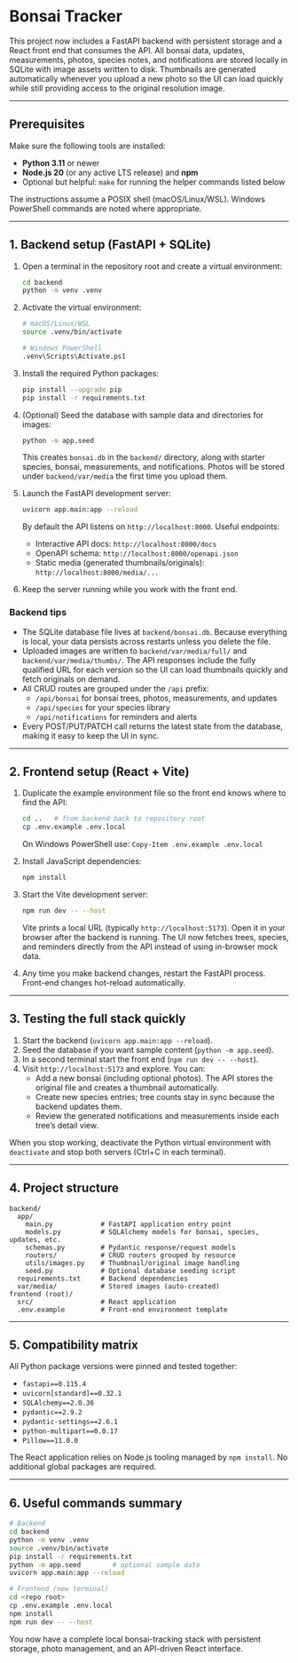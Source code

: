 # Bonsai Tracker

This project now includes a FastAPI backend with persistent storage and a React front end that consumes the API. All bonsai data, updates, measurements, photos, species notes, and notifications are stored locally in SQLite with image assets written to disk. Thumbnails are generated automatically whenever you upload a new photo so the UI can load quickly while still providing access to the original resolution image.

---

## Prerequisites

Make sure the following tools are installed:

- **Python 3.11** or newer
- **Node.js 20** (or any active LTS release) and **npm**
- Optional but helpful: `make` for running the helper commands listed below

The instructions assume a POSIX shell (macOS/Linux/WSL). Windows PowerShell commands are noted where appropriate.

---

## 1. Backend setup (FastAPI + SQLite)

1. Open a terminal in the repository root and create a virtual environment:
   ```bash
   cd backend
   python -m venv .venv
   ```

2. Activate the virtual environment:
   ```bash
   # macOS/Linux/WSL
   source .venv/bin/activate

   # Windows PowerShell
   .venv\Scripts\Activate.ps1
   ```

3. Install the required Python packages:
   ```bash
   pip install --upgrade pip
   pip install -r requirements.txt
   ```

4. (Optional) Seed the database with sample data and directories for images:
   ```bash
   python -m app.seed
   ```
   This creates `bonsai.db` in the `backend/` directory, along with starter species, bonsai, measurements, and notifications. Photos will be stored under `backend/var/media` the first time you upload them.

5. Launch the FastAPI development server:
   ```bash
   uvicorn app.main:app --reload
   ```

   By default the API listens on `http://localhost:8000`. Useful endpoints:

   - Interactive API docs: `http://localhost:8000/docs`
   - OpenAPI schema: `http://localhost:8000/openapi.json`
   - Static media (generated thumbnails/originals): `http://localhost:8000/media/...`

6. Keep the server running while you work with the front end.

### Backend tips

- The SQLite database file lives at `backend/bonsai.db`. Because everything is local, your data persists across restarts unless you delete the file.
- Uploaded images are written to `backend/var/media/full/` and `backend/var/media/thumbs/`. The API responses include the fully qualified URL for each version so the UI can load thumbnails quickly and fetch originals on demand.
- All CRUD routes are grouped under the `/api` prefix:
  - `/api/bonsai` for bonsai trees, photos, measurements, and updates
  - `/api/species` for your species library
  - `/api/notifications` for reminders and alerts
- Every POST/PUT/PATCH call returns the latest state from the database, making it easy to keep the UI in sync.

---

## 2. Frontend setup (React + Vite)

1. Duplicate the example environment file so the front end knows where to find the API:
   ```bash
   cd ..   # from backend back to repository root
   cp .env.example .env.local
   ```
   On Windows PowerShell use: `Copy-Item .env.example .env.local`

2. Install JavaScript dependencies:
   ```bash
   npm install
   ```

3. Start the Vite development server:
   ```bash
   npm run dev -- --host
   ```
   Vite prints a local URL (typically `http://localhost:5173`). Open it in your browser after the backend is running. The UI now fetches trees, species, and reminders directly from the API instead of using in-browser mock data.

4. Any time you make backend changes, restart the FastAPI process. Front-end changes hot-reload automatically.

---

## 3. Testing the full stack quickly

1. Start the backend (`uvicorn app.main:app --reload`).
2. Seed the database if you want sample content (`python -m app.seed`).
3. In a second terminal start the front end (`npm run dev -- --host`).
4. Visit `http://localhost:5173` and explore. You can:
   - Add a new bonsai (including optional photos). The API stores the original file and creates a thumbnail automatically.
   - Create new species entries; tree counts stay in sync because the backend updates them.
   - Review the generated notifications and measurements inside each tree’s detail view.

When you stop working, deactivate the Python virtual environment with `deactivate` and stop both servers (Ctrl+C in each terminal).

---

## 4. Project structure

```
backend/
  app/
    main.py            # FastAPI application entry point
    models.py          # SQLAlchemy models for bonsai, species, updates, etc.
    schemas.py         # Pydantic response/request models
    routers/           # CRUD routers grouped by resource
    utils/images.py    # Thumbnail/original image handling
    seed.py            # Optional database seeding script
  requirements.txt     # Backend dependencies
  var/media/           # Stored images (auto-created)
frontend (root)/
  src/                 # React application
  .env.example         # Front-end environment template
```

---

## 5. Compatibility matrix

All Python package versions were pinned and tested together:

- `fastapi==0.115.4`
- `uvicorn[standard]==0.32.1`
- `SQLAlchemy==2.0.36`
- `pydantic==2.9.2`
- `pydantic-settings==2.6.1`
- `python-multipart==0.0.17`
- `Pillow==11.0.0`

The React application relies on Node.js tooling managed by `npm install`. No additional global packages are required.

---

## 6. Useful commands summary

```bash
# Backend
cd backend
python -m venv .venv
source .venv/bin/activate
pip install -r requirements.txt
python -m app.seed        # optional sample data
uvicorn app.main:app --reload

# Frontend (new terminal)
cd <repo root>
cp .env.example .env.local
npm install
npm run dev -- --host
```

You now have a complete local bonsai-tracking stack with persistent storage, photo management, and an API-driven React interface.
